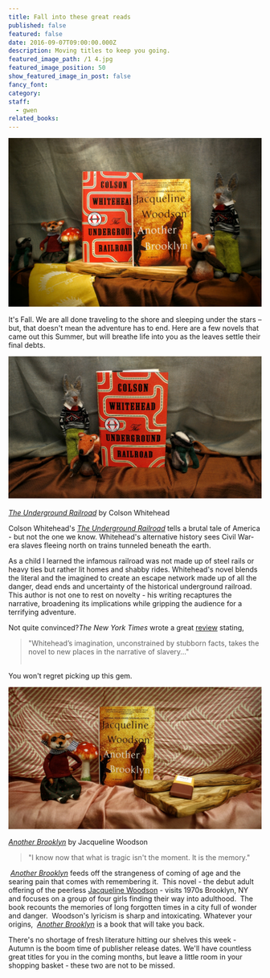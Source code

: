 ```yaml
---
title: Fall into these great reads
published: false
featured: false
date: 2016-09-07T09:00:00.000Z
description: Moving titles to keep you going.
featured_image_path: /1 4.jpg
featured_image_position: 50
show_featured_image_in_post: false
fancy_font:
category:
staff:
  - gwen
related_books:
---
```



![](/uploads/versions/1-3---x----2184-1456x---.jpg)

It's Fall. We are all done traveling to the shore and sleeping under the stars – but, that doesn't mean the adventure has to end. Here are a few novels that came out this Summer, but will breathe life into you as the leaves settle their final debts.

![](/uploads/versions/1-2---x----2123-1194x---.jpg)
<br>
<br>*[The Underground Railroad](http://www.brooklinebooksmith-shop.com/book/9780385542364)* by Colson Whitehead

Colson Whitehead's *<u>The Underground Railroad</u>* tells a brutal tale of America - but not the one we know. Whitehead's alternative history sees Civil War-era slaves fleeing north on trains tunneled beneath the earth.

As a child I learned the infamous railroad was not made up of steel rails or heavy ties but rather lit homes and shabby rides. Whitehead's novel blends the literal and the imagined to create an escape network made up of all the danger, dead ends and uncertainty of the historical underground railroad. This author is not one to rest on novelty - his writing recaptures the narrative, broadening its implications while gripping the audience for a terrifying adventure.

Not quite convinced?*The New York Times* wrote a great [review](http://www.nytimes.com/2016/08/14/books/review/colson-whitehead-underground-railroad.html?_r=0) stating,

> "Whitehead’s imagination, unconstrained by stubborn facts, takes the novel to new places in the narrative of slavery…"
> <br>&nbsp;

You won't regret picking up this gem.

![](/uploads/versions/1-1---x----2184-1228x---.jpg)

*[Another Brooklyn](http://www.brooklinebooksmith-shop.com/book/9780062359988)* by Jacqueline Woodson

> "I know now that what is tragic isn't the moment. It is the memory."

*&nbsp;<u>Another Brooklyn</u>*&nbsp;feeds off the strangeness of coming of age and the searing pain that comes with remembering it.&nbsp; This novel - the debut adult offering of the peerless [Jacqueline Woodson](http://www.brooklinebooksmith-shop.com/search/author/%22Woodson%2C%20Jacqueline%22) - visits 1970s Brooklyn, NY and focuses on a group of four girls finding their way into adulthood.&nbsp; The book recounts the memories of long forgotten times in a city full of wonder and danger.&nbsp; Woodson's lyricism is sharp and intoxicating. Whatever your origins,&nbsp; *<u>Another Brooklyn</u>* is a book that will take you back.

There's no shortage of fresh literature hitting our shelves this week - Autumn is the boom time of publisher release dates. We'll have countless great titles for you in the coming months, but leave a little room in your shopping basket - these two are not to be missed.